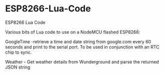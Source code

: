 # ESP8266-Lua-Code
ESP8266 Lua Code

Various bits of Lua code to use on a NodeMCU flashed ESP8266:

GoogleTime -retrieve a time and date string from google.com every 60 seconds and print to the serial port. To be used in conjunction with an RTC chip to sync. 

Weather - Get weather details from Wunderground and parse the returned JSON string
